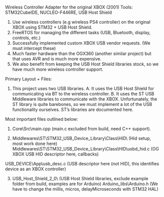 Wireless Controller Adapter for the original XBOX (2001)
Tools: STM32CubeIDE, NUCLEO-F446RE, USB Host Shield 

1. Use wireless controllers (e.g wireless PS4 controller) on the original XBOX using STM32 + USB Host Shield.
2. FreeRTOS for managing the different tasks (USB, Bluetooth, display, controls, etc.)
3. Successfully implemented custom XBOX USB vendor requests. (We must intercept these)
4. Much faster hardware than the OGX360 (another similar project) but that uses AVR and is much more expensive.
5. We also benefit from keeping the USB Host Shield libraries stock, so we have much more wireless controller support. 

Primary Layout + Files: 
1. This project uses two USB libraries.
A. It uses the USB Host Shield for communicating via BT to the wireless controller. 
B. It uses the ST USB Middleware libraries to communicate with the XBOX. Unfortunately, the ST library is quite barebones, so we must implement a lot of the USB functionality ourselves. ST’s libraries are documented here. 

Most important files outlined below:
1.    Core\Src\main.cpp (main.c excluded from build, need C++ support).

2.    Middlewares\ST\STM32_USB_Device_Library\Class\HID\ (Hid setup, most work done here)
       Middlewares\ST\STM32_USB_Device_Library\Class\HID\usbd_hid.c (OG XBOX USB HID descriptor here, callbacks)

USB_DEVICE\App\usb_desc.c (USB descriptor here (not HID), this identifies device as an XBOX controller) 

3.    USB_Host_Shield_2_0\ (USB Host Shield libraries, exclude example folder from build, examples are for Arduino)
       Arduino_libs\Arduino.h (We have to change the millis, micros, delayMicroseconds with STM32 HAL)
